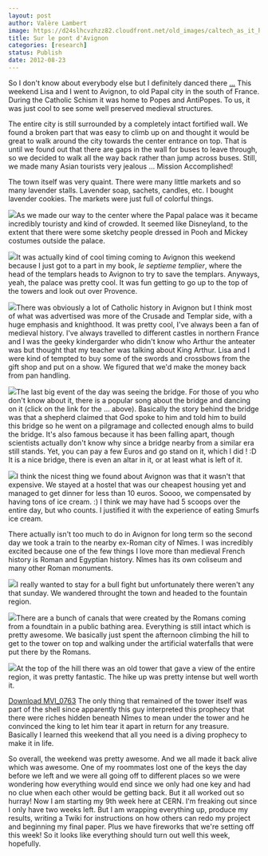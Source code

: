 ```yaml
---
layout: post
author: Valère Lambert
image: https://d24slhcvzhzz82.cloudfront.net/old_images/caltech_as_it_happens/6a0105349b8251970b01761757aee0970c.jpg
title: Sur le pont d'Avignon 
categories: [research]
status: Publish
date: 2012-08-23
---
```


So I don't know about everybody else but I definitely danced there [...](https://www.youtube.com/watch?v=vZUzzWlvn1w)
This weekend Lisa and I went to Avignon, to old Papal city in the south of France. During the Catholic Schism it was home to Popes and AntiPopes. To us, it was just cool to see some well preserved medieval structures.

The entire city is still surrounded by a completely intact fortified wall. We found a broken part that was easy to climb up on and thought it would be great to walk around the city towards the center entrance on top. That is until we found out that there are gaps in the wall for buses to leave through, so we decided to walk all the way back rather than jump across buses. Still, we made many Asian tourists very jealous ... Mission Accomplished!

The town itself was very quaint. There were many little markets and so many lavender stalls. Lavender soap, sachets, candles, etc. I bought lavender cookies. The markets were just full of colorful things.


![](https://d24slhcvzhzz82.cloudfront.net/old_images/caltech_as_it_happens/6a0105349b8251970b0177443e501e970d.jpg)As we made our way to the center where the Papal palace was it became incredibly touristy and kind of crowded. It seemed like Disneyland, to the extent that there were some sketchy people dressed in Pooh and Mickey costumes outside the palace.


![](https://d24slhcvzhzz82.cloudfront.net/old_images/caltech_as_it_happens/6a0105349b8251970b017c3160b522970b.jpg)It was actually kind of cool timing coming to Avignon this weekend because I just got to a part in my book, *le septieme templier*, where the head of the templars heads to Avignon to try to save the templars. Anyways, yeah, the palace was pretty cool. It was fun getting to go up to the top of the towers and look out over Provence.


![](https://d24slhcvzhzz82.cloudfront.net/old_images/caltech_as_it_happens/6a0105349b8251970b0177443e50eb970d.jpg)There was obviously a lot of Catholic history in Avignon but I think most of what was advertised was more of the Crusade and Templar side, with a huge emphasis and knighthood. It was pretty cool, I've always been a fan of medieval history. I've always travelled to different castles in northern France and I was the geeky kindergarder who didn't know who Arthur the anteater was but thought that my teacher was talking about King Arthur. Lisa and I were kind of tempted to buy some of the swords and crossbows from the gift shop and put on a show. We figured that we'd make the money back from pan handling.


![](https://d24slhcvzhzz82.cloudfront.net/old_images/caltech_as_it_happens/6a0105349b8251970b01761757b26c970c.jpg)The last big event of the day was seeing the bridge. For those of you who don't know about it, there is a popular song about the bridge and dancing on it (click on the link for the ... above). Basically the story behind the bridge was that a shepherd claimed that God spoke to him and told him to build this bridge so he went on a pilgramage and collected enough alms to build the bridge. It's also famous because it has been falling apart, though scientists actually don't know why since a bridge nearby from a similar era still stands. Yet, you can pay a few Euros and go stand on it, which I did ! :D
It is a nice bridge, there is even an altar in it, or at least what is left of it.


![](https://d24slhcvzhzz82.cloudfront.net/old_images/caltech_as_it_happens/6a0105349b8251970b01761757b2c8970c.jpg)I think the nicest thing we found about Avignon was that it wasn't that expensive. We stayed at a hostel that was our cheapest housing yet and managed to get dinner for less than 10 euros. Soooo, we compensated by having tons of ice cream. :)
I think we may have had 5 scoops over the entire day, but who counts. I justified it with the experience of eating Smurfs ice cream.

There actually isn't too much to do in Avignon for long term so the second day we took a train to the nearby ex-Roman city of Nîmes. I was incredibly excited because one of the few things I love more than medieval French history is Roman and Egyptian history. Nîmes has its own coliseum and many other Roman monuments.


![](https://d24slhcvzhzz82.cloudfront.net/old_images/caltech_as_it_happens/6a0105349b8251970b017c3160b77d970b.jpg)I really wanted to stay for a bull fight but unfortunately there weren't any that sunday. We wandered throught the town and headed to the fountain region.


![](https://d24slhcvzhzz82.cloudfront.net/old_images/caltech_as_it_happens/6a0105349b8251970b0177443e5432970d.jpg)There are a bunch of canals that were created by the Romans coming from a foundtain in a public bathing area. Everything is still intact which is pretty awesome. We basically just spent the afternoon climbing the hill to get to the tower on top and walking under the artificial waterfalls that were put there by the Romans.


![](https://d24slhcvzhzz82.cloudfront.net/old_images/caltech_as_it_happens/6a0105349b8251970b0177443e54d5970d.jpg)At the top of the hill there was an old tower that gave a view of the entire region, it was pretty fantastic. The hike up was pretty intense but well worth it.

[Download MVI_0763](https://caltech.typepad.com/files/mvi_0763.mov)
The only thing that remained of the tower itself was part of the shell since apparently this guy interpreted this prophecy that there were riches hidden beneath Nîmes to mean under the tower and he convinced the king to let him tear it apart in return for any treasure. Basically I learned this weekend that all you need is a diving prophecy to make it in life.

So overall, the weekend was pretty awesome. And we all made it back alive which was awesome. One of my roommates lost one of the keys the day before we left and we were all going off to different places so we were wondering how everything would end since we only had one key and had no clue when each other would be getting back. But it all worked out so hurray!
Now I am starting my 9th week here at CERN. I'm freaking out since I only have two weeks left. But I am wrapping everything up, produce my results, writing a Twiki for instructions on how others can redo my project and beginning my final paper. Plus we have fireworks that we're setting off this week! So it looks like everything should turn out well this week, hopefully.

